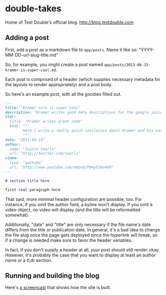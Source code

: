 # double-takes

Home of Test Double's official blog. http://blog.testdouble.com

## Adding a post

First, add a post as a markdown file to `app/posts`. Name it like so: "YYYY-MM-DD-url-slug-title.md"

So, for example, you might create a post named `app/posts/2013-06-15-kramer-is-super-cool.md`.

Each post is comprised of a header (which supplies necessary metadata for the layouts to render appropriately) and a post body.

So here's an example post, with all the goodies filled out.

``` markdown
---
title: "Kramer sure is super cool"
description: "Kramer writes good meta descriptions for the google juice"
tldr:
  title: "Kramer writes great code"
  body: """
        Here I write a really quick conclusion about Kramer and his code.
        """
date: "2013-06-15"
author:
  name: "Justin Searls"
  url: "http://twitter.com/searls"
video:
  type: "youtube"
  url: "http://www.youtube.com/embed/PWHyE1Ru4X0"
---

# section title here

first real paragraph here
```

That said, more minimal header configuration are possible, too. For instance, if you omit the author field, a byline won't display. If you omit a video object, no video will display (and the title will be reformatted somewhat).

Additionally, "date" and "title" are only necessary if the file name's date differs from the title or publication date. In general, it's a bad idea to change the file slug once the page gets deployed since the hyperlink will break, so if a change is needed make sure to favor the header variables.

In fact, if you don't supply a header at all, your post should still render okay. However, it's probably the case that you want to display at least an author name or a tl;dr section.

## Running and building the blog

Here's [a screencast](https://www.youtube.com/watch?v=raznFJedCZM) that shows how the site is built.
